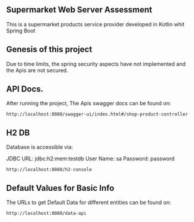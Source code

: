 ## Supermarket Web Server Assessment

This is a supermarket products service provider developed in Kotlin whit Spring Boot 
## Genesis of this project
Due to time limits, the spring security aspects have not implemented and the Apis are not secured.

## API Docs.
After running the project, The Apis swagger docs can be found on:

```
http://localhost:8080/swagger-ui/index.html#/shop-product-controller
```

## H2 DB
Database is accessible via:

JDBC URL: jdbc:h2:mem:testdb
User Name: sa
Password: password
```
http://localhost:8080/h2-console
```

## Default Values for Basic Info
The URLs to get Default Data for different entities can be found on:
```
http://localhost:8080/data-api
```





